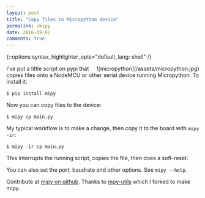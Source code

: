 ```yaml
---
layout: post
title: "Copy files to Micropython device"
permalink: /mipy
date: 2016-09-02
comments: true
---
```

{::options syntax_highlighter_opts="default_lang: shell" /}

<div style="float: right" markdown="1">
![micropython](/assets/micropython.jpg)
</div>

I've put a little script on pypi that copies files onto a NodeMCU or other
serial device running Micropython. To install it:

    $ pip install mipy

Now you can copy files to the device:

    $ mipy cp main.py

My typical workflow is to make a change, then copy it to the board with `mipy
-ir`:

    $ mipy -ir cp main.py

This interrupts the running script, copies the file, then does a soft-reset.

You can also set the port, baudrate and other options. See `mipy --help`.

Contribute at [mipy on github](https://github.com/bcb/mipy). Thanks to
[mpy-utils](https://github.com/nickzoic/mpy-utils) which I forked to make mipy.
